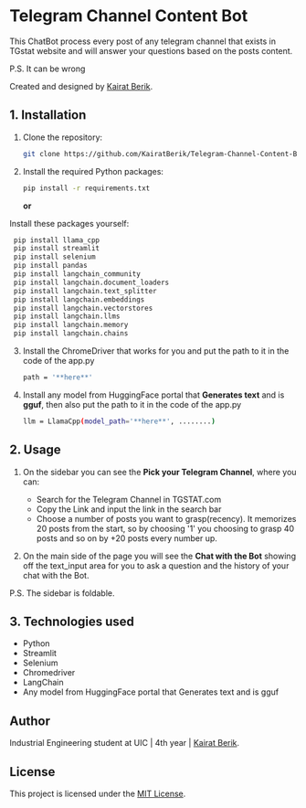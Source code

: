 # Telegram Channel Content Bot 
This ChatBot process every post of any telegram channel that exists in TGstat website and will answer your questions based on the posts content.

P.S. It can be wrong




Created and designed by [Kairat Berik](https://www.linkedin.com/in/kairat-berik/).

## 1. Installation

1. Clone the repository:
   ```sh
   git clone https://github.com/KairatBerik/Telegram-Channel-Content-Bot
   ```

2. Install the required Python packages:
   ```sh
   pip install -r requirements.txt
   ```

   **or**

Install these packages yourself: 
 ```sh
  pip install llama_cpp
  pip install streamlit
  pip install selenium
  pip install pandas
  pip install langchain_community
  pip install langchain.document_loaders
  pip install langchain.text_splitter
  pip install langchain.embeddings
  pip install langchain.vectorstores
  pip install langchain.llms
  pip install langchain.memory
  pip install langchain.chains
  ```

3. Install the ChromeDriver that works for you and put the path to it in the code of the app.py
   ```sh
   path = '**here**'
   ```
5. Install any model from HuggingFace portal that **Generates text** and is **gguf**, then also put the path to it in the code of the app.py
   ```sh
   llm = LlamaCpp(model_path='**here**', ........)
   ```
## 2. Usage

1. On the sidebar you can see the **Pick your Telegram Channel**, where you can:
   
      - Search for the Telegram Channel in TGSTAT.com
      - Copy the Link and input the link in the search bar
      - Choose a number of posts you want to grasp(recency). It memorizes 20 posts from the start, so by choosing '1' you choosing to grasp 40 posts and so on by +20 posts every number up.          
        
3. On the main side of the page you will see the **Chat with the Bot** showing off the text_input area for you to ask a question and the history of your chat with the Bot.

 P.S. The sidebar is foldable.
 

## 3. Technologies used

- Python
- Streamlit
- Selenium
- Chromedriver
- LangChain
- Any model from HuggingFace portal that Generates text and is gguf


## Author 

Industrial Engineering student at UIC | 4th year | [Kairat Berik](https://www.linkedin.com/in/kairat-berik/).

## License

This project is licensed under the [MIT License](LICENSE).
